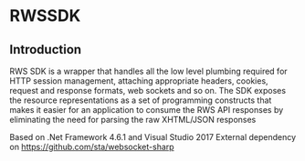 # RWSSDK

Introduction
-------------
RWS SDK is a wrapper that handles all the low level plumbing required for HTTP session management, attaching appropriate headers, cookies, request and response formats, web sockets and so on. The SDK exposes the resource representations as a set of programming constructs that makes it easier for an application to consume the RWS API responses by eliminating the need for parsing the raw XHTML/JSON responses


Based on .Net Framework 4.6.1 and Visual Studio 2017
External dependency on https://github.com/sta/websocket-sharp 
